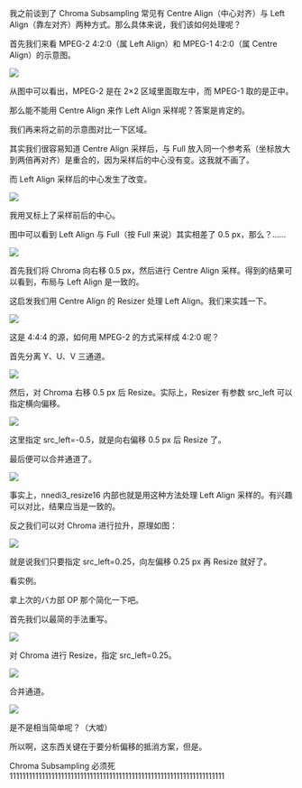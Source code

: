 我之前谈到了 Chroma Subsampling 常见有 Centre Align（中心对齐）与 Left Align（靠左对齐）两种方式。那么具体来说，我们该如何处理呢？

首先我们来看 MPEG-2 4:2:0（属 Left Align）和 MPEG-1 4:2:0（属 Centre Align）的示意图。

![](https://img.vim-cn.com/5e/8722054707c6f7cf0c8e60bf11a1dc9a690b76.jpg)

从图中可以看出，MPEG-2 是在 2×2 区域里面取左中，而 MPEG-1 取的是正中。

那么能不能用 Centre Align 来作 Left Align 采样呢？答案是肯定的。

我们再来将之前的示意图对比一下区域。

其实我们很容易知道 Centre Align 采样后，与 Full 放入同一个参考系（坐标放大到两倍再对齐）是重合的，因为采样后的中心没有变。这我就不画了。

而 Left Align 采样后的中心发生了改变。

![](https://img.vim-cn.com/e7/30eb1a80e8c6d3f80eca00df577f46aebc0c64.jpg)

我用叉标上了采样前后的中心。

图中可以看到 Left Align 与 Full（按 Full 来说）其实相差了 0.5 px，那么？……

![](https://img.vim-cn.com/09/2b127a7876b228dc48de413fee8e01e13fc407.jpg)

首先我们将 Chroma 向右移 0.5 px，然后进行 Centre Align 采样。得到的结果可以看到，布局与 Left Align 是一致的。

这启发我们用 Centre Align 的 Resizer 处理 Left Align。我们来实践一下。

![](https://img.vim-cn.com/1c/6eee604e6a233f7f96d562c1c241da288f1a6a.png)

这是 4:4:4 的源，如何用 MPEG-2 的方式采样成 4:2:0 呢？

首先分离 Y、U、V 三通道。

![](https://img.vim-cn.com/b6/65a1debec43942d9af491e39cb0281d765ab38.png)

然后，对 Chroma 右移 0.5 px 后 Resize。实际上，Resizer 有参数 src_left 可以指定横向偏移。

![](https://img.vim-cn.com/8d/d61f1d4dfae9107e673c45c7c0b6a5e3d231ef.png)

这里指定 src_left=-0.5，就是向右偏移 0.5 px 后 Resize 了。

最后便可以合并通道了。

![](https://img.vim-cn.com/23/fa820a57484adc4e31c799242cde9b98928402.png)

事实上，nnedi3_resize16 内部也就是用这种方法处理 Left Align 采样的。有兴趣可以对比，结果应当是一致的。

反之我们可以对 Chroma 进行拉升，原理如图：

![](https://img.vim-cn.com/67/b354acc1a0e35d6cce07540ee38334a1dbb4f2.jpg)

就是说我们只要指定 src_left=0.25，向左偏移 0.25 px 再 Resize 就好了。

看实例。

拿上次的バカ部 OP 那个简化一下吧。

首先我们以最简的手法重写。

![](https://img.vim-cn.com/d3/ffa6d5827e5a30efac408bf489368af1238d8a.png)

对 Chroma 进行 Resize，指定 src_left=0.25。

![](https://img.vim-cn.com/06/d20f3918ed4446e21bacfd33fc4da8d5361124.png)

合并通道。

![](https://img.vim-cn.com/1a/e991f9e960e1e07c00023f14666581775d0d83.png)

是不是相当简单呢？（大嘘）

所以啊，这东西关键在于要分析偏移的抵消方案，但是。

Chroma Subsampling 必须死1111111111111111111111111111111111111111111111111111111111111111111

